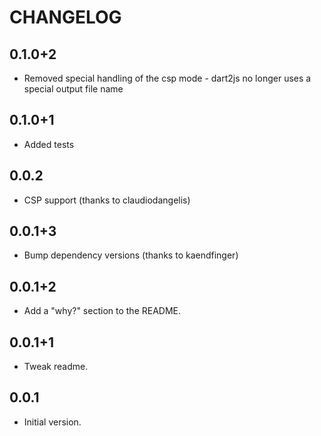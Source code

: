 # CHANGELOG

## 0.1.0+2

* Removed special handling of the csp mode - dart2js no longer uses a special
  output file name

## 0.1.0+1

* Added tests

## 0.0.2

* CSP support (thanks to claudiodangelis)

## 0.0.1+3

* Bump dependency versions (thanks to kaendfinger)

## 0.0.1+2

* Add a "why?" section to the README.

## 0.0.1+1

* Tweak readme.

## 0.0.1

* Initial version.
